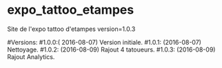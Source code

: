 # expo_tattoo_etampes
Site de l'expo tattoo d'etampes
version=1.0.3

#Versions:
#1.0.0:( 2016-08-07) Version initiale.
#1.0.1: (2016-08-07) Nettoyage.
#1.0.2: (2016-08-09) Rajout 4 tatoueurs.
#1.0.3: (2016-08-09) Rajout Analytics.